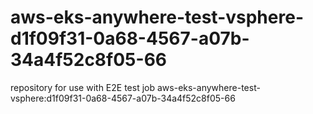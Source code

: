 # aws-eks-anywhere-test-vsphere-d1f09f31-0a68-4567-a07b-34a4f52c8f05-66
repository for use with E2E test job aws-eks-anywhere-test-vsphere:d1f09f31-0a68-4567-a07b-34a4f52c8f05-66
